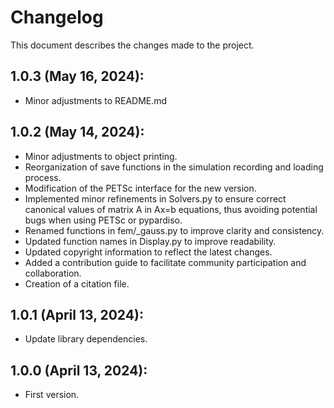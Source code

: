 # Changelog

This document describes the changes made to the project.

## 1.0.3 (May 16, 2024):

- Minor adjustments to README.md

## 1.0.2 (May 14, 2024):

- Minor adjustments to object printing.
- Reorganization of save functions in the simulation recording and loading process.
- Modification of the PETSc interface for the new version.
- Implemented minor refinements in Solvers.py to ensure correct canonical values of matrix A in Ax=b equations, thus avoiding potential bugs when using PETSc or pypardiso.
- Renamed functions in fem/_gauss.py to improve clarity and consistency.
- Updated function names in Display.py to improve readability.
- Updated copyright information to reflect the latest changes.
- Added a contribution guide to facilitate community participation and collaboration.
- Creation of a citation file.

## 1.0.1 (April 13, 2024):

- Update library dependencies.

## 1.0.0 (April 13, 2024):

- First version.
